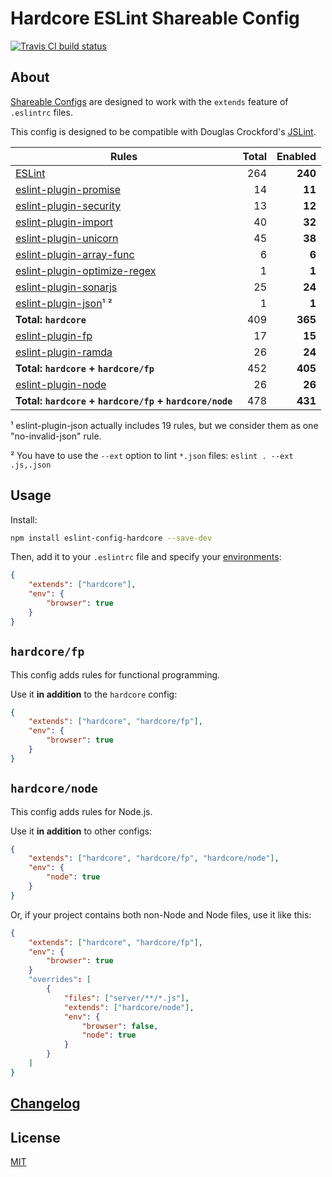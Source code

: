 # Hardcore ESLint Shareable Config

[![Travis CI build status](https://img.shields.io/travis/EvgenyOrekhov/eslint-config-hardcore/master.svg?style=flat-square)](https://travis-ci.org/EvgenyOrekhov/eslint-config-hardcore)

## About

[Shareable Configs](https://eslint.org/docs/developer-guide/shareable-configs)
are designed to work with the `extends` feature of `.eslintrc` files.

This config is designed to be compatible with Douglas Crockford's
[JSLint](https://jslint.com/).

| Rules                                                                                        | Total | Enabled |
| -------------------------------------------------------------------------------------------- | ----: | ------: |
| [ESLint](https://eslint.org/docs/rules/)                                                     | 264   | **240** |
| [eslint-plugin-promise](https://github.com/xjamundx/eslint-plugin-promise)                   | 14    | **11**  |
| [eslint-plugin-security](https://github.com/nodesecurity/eslint-plugin-security)             | 13    | **12**  |
| [eslint-plugin-import](https://github.com/benmosher/eslint-plugin-import)                    | 40    | **32**  |
| [eslint-plugin-unicorn](https://github.com/sindresorhus/eslint-plugin-unicorn)               | 45    | **38**  |
| [eslint-plugin-array-func](https://github.com/freaktechnik/eslint-plugin-array-func)         | 6     | **6**   |
| [eslint-plugin-optimize-regex](https://github.com/BrainMaestro/eslint-plugin-optimize-regex) | 1     | **1**   |
| [eslint-plugin-sonarjs](https://github.com/SonarSource/eslint-plugin-sonarjs)                | 25    | **24**  |
| [eslint-plugin-json](https://github.com/azeemba/eslint-plugin-json)¹ ²                       | 1     | **1**   |
| **Total: `hardcore`**                                                                        | 409   | **365** |
| [eslint-plugin-fp](https://github.com/jfmengels/eslint-plugin-fp)                            | 17    | **15**  |
| [eslint-plugin-ramda](https://github.com/ramda/eslint-plugin-ramda)                          | 26    | **24**  |
| **Total: `hardcore` + `hardcore/fp`**                                                        | 452   | **405** |
| [eslint-plugin-node](https://github.com/mysticatea/eslint-plugin-node)                       | 26    | **26**  |
| **Total: `hardcore` + `hardcore/fp` + `hardcore/node`**                                      | 478   | **431** |

¹ eslint-plugin-json actually includes 19 rules, but we consider them as one
"no-invalid-json" rule.

² You have to use the `--ext` option to lint `*.json` files:
`eslint . --ext .js,.json`

## Usage

Install:

```bash
npm install eslint-config-hardcore --save-dev
```

Then, add it to your `.eslintrc` file and specify your
[environments](https://eslint.org/docs/user-guide/configuring#specifying-environments):

```json
{
    "extends": ["hardcore"],
    "env": {
        "browser": true
    }
}
```

## `hardcore/fp`

This config adds rules for functional programming.

Use it **in addition** to the `hardcore` config:

```json
{
    "extends": ["hardcore", "hardcore/fp"],
    "env": {
        "browser": true
    }
}
```

## `hardcore/node`

This config adds rules for Node.js.

Use it **in addition** to other configs:

```json
{
    "extends": ["hardcore", "hardcore/fp", "hardcore/node"],
    "env": {
        "node": true
    }
}
```

Or, if your project contains both non-Node and Node files, use it like this:

```json
{
    "extends": ["hardcore", "hardcore/fp"],
    "env": {
        "browser": true
    }
    "overrides": [
        {
            "files": ["server/**/*.js"],
            "extends": ["hardcore/node"],
            "env": {
                "browser": false,
                "node": true
            }
        }
    ]
}
```

## [Changelog](https://github.com/EvgenyOrekhov/eslint-config-hardcore/releases)

## License

[MIT](LICENSE)
